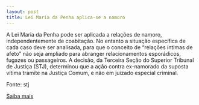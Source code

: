 ```yaml
---
layout: post
title: Lei Maria da Penha aplica-se a namoro
---
```

<p>A Lei Maria da Penha pode ser aplicada a relações de namoro, independentemente de coabitação. No entanto a situação específica de cada caso deve ser analisada, para que o conceito de “relações íntimas de afeto” não seja ampliado para abranger relacionamentos esporádicos, fugazes ou passageiros. A decisão, da Terceira Seção do Superior Tribunal de Justiça (STJ), determinou que a ação contra ex-namorado da suposta vítima tramite na Justiça Comum, e não em juizado especial criminal.</p><p>Fonte: stj</p><p><a href="http://www.stj.jus.br/portal_stj/publicacao/engine.wsp?tmp.area=398&tmp.texto=91469" target="_blank">Saiba mais </a></p>
